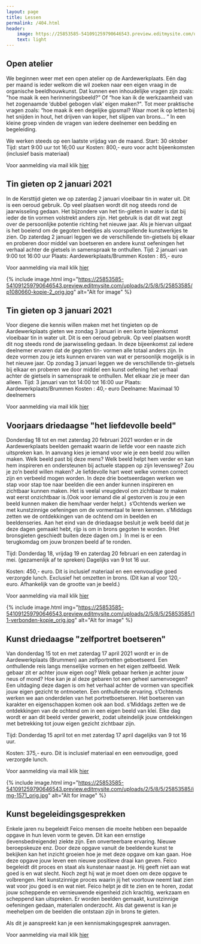 ```yaml
---
layout: page
title: Lessen
permalink: /404.html
header:
    image: https://25853585-541091259790646543.preview.editmysite.com/uploads/2/5/8/5/25853585/lessen-4-kopie_orig.jpg
    text: light
---
```



## Open atelier
We beginnen weer met een open atelier op de Aardewerkplaats.
Eén dag per maand is ieder welkom die wil zoeken naar een eigen vraag in de organische beeldhouwkunst.
Dat kunnen een inhoudelijke vragen zijn zoals: "hoe maak ik een herinneringsbeeld?” Of “hoe kan ik de werkzaamheid van het zogenaamde ‘dubbel gebogen vlak’ eigen maken?".
Tot meer praktische vragen zoals: “hoe maak ik een degelijke gipsmal? Waar moet ik op letten bij het snijden in hout, het drijven van koper, het slijpen van brons... “
In een kleine groep vinden de vragen van iedere deelnemer een bedding en begeleiding.

We werken steeds op een laatste vrijdag van de maand.
Start: 30 oktober
Tijd: start 9:00 uur tot 16;00 uur
Kosten: 800,- euro voor acht bijeenkomsten (inclusief basis materiaal)

Voor aanmelding via mail klik [hier](contact.md)


## Tin gieten op 2 januari 2021
In de Kersttijd gieten we op zaterdag 2 januari vloeibaar tin in water uit. Dit is een oeroud gebruik. Op veel plaatsen wordt dit nog steeds rond de jaarwisseling gedaan.
Het bijzondere van het tin-gieten in water is dat bij ieder de tin vormen volstrekt anders zijn. Het gebruik is dat dit wat zegt over de persoonlijke potentie richting het nieuwe jaar. Als je hiervan uitgaat is het boeiend om de gegoten beeldjes als voorspellende kunstwerkjes te zien.
Op zaterdag 2 januari leggen we de verschillende tin-gietsels bij elkaar en proberen door middel van boetseren en andere kunst oefeningen het verhaal achter de gietsels in samenspraak te onthullen.
Tijd: 2 januari van 9:00 tot 16:00 uur
Plaats: Aardewerkplaats/Brummen
Kosten : 85,- euro

Voor aanmelding via mail klik [hier](contact.md)

{% include image.html img="https://25853585-541091259790646543.preview.editmysite.com/uploads/2/5/8/5/25853585/p1080660-kopie-2_orig.jpg" alt="Alt for image" %}

## Tin gieten op 3 januari 2021
Voor diegene die kennis willen maken met het tingieten op de Aardewerkplaats gieten we zondag 3 januari in een korte bijeenkomst vloeibaar tin in water uit. Dit is een oeroud gebruik. Op veel plaatsen wordt dit nog steeds rond de jaarwisseling gedaan.
In deze bijeenkomst zal iedere deelnemer ervaren dat de gegoten tin- vormen alle totaal anders zijn. In deze vormen zou je iets kunnen ervaren van wat er persoonlijk mogelijk is in het nieuwe jaar.
Op zondag 3 januari leggen we de verschillende tin-gietsels bij elkaar en proberen we door middel een kunst oefening het verhaal achter de gietsels in samenspraak te onthullen. Met elkaar zie je meer dan alleen.
Tijd: 3 januari van tot 14:00 tot 16:00 uur
Plaats: Aardewerkplaats/Brummen
Kosten : 40,- euro
Deelname: Maximaal 10 deelnemers

Voor aanmelding via mail klik [hier](contact.md)

## Voorjaars driedaagse "het liefdevolle beeld"
Donderdag 18 tot en met zaterdag 20 februari 2021 worden er in de Aardewerkplaats beelden gemaakt waarin de liefde voor een naaste zich uitspreken kan. In aanvang kies je iemand voor wie je een beeld zou willen maken. Welk beeld past bij deze mens? Welk beeld helpt hem verder en kan hem inspireren en ondersteunen bij actuele stappen op zijn levensweg? Zou je zo’n beeld willen maken? Je liefdevolle hart weet welke vormen correct zijn en verbeeld mogen worden.
In deze drie boetseerdagen werken we stap voor stap toe naar beelden die een ander kunnen inspireren en zichtbaar kunnen maken. Het is veelal vreugdevol om zichtbaar te maken wat eerst onzichtbaar is.(Ook voor iemand die al gestorven is zou je een beeld kunnen maken die hem/haar verder helpt.) 
s’Ochtends werken we met kunstzinnige oefeningen om de vormentaal te leren kennen. s’Middags zetten we de ontdekkingen van de ochtend om in beelden en beeldenseries. Aan het eind van de driedaagse besluit je welk beeld dat je deze dagen gemaakt hebt, rijp is om in brons gegoten te worden. (Het bronsgieten geschiedt buiten deze dagen om.) 
In mei is er een terugkomdag om jouw bronzen beeld af te ronden.

Tijd: Donderdag 18, vrijdag 19 en zaterdag 20 februari en een zaterdag in mei. (gezamenlijk af te spreken) Dagelijks van 9 tot 16 uur.

Kosten: 450,- euro. Dit is inclusief materiaal en een eenvoudige goed verzorgde lunch. Exclusief het omzetten in brons. (Dit kan al voor 120,- euro. Afhankelijk van de grootte van je beeld.)                  

Voor aanmelding via mail klik [hier](contact.md)

{% include image.html img="https://25853585-541091259790646543.preview.editmysite.com/uploads/2/5/8/5/25853585/11-verbonden-kopie_orig.jpg" alt="Alt for image" %}

## Kunst driedaagse "zelfportret boetseren"
Van donderdag 15 tot en met zaterdag 17 april 2021 wordt er in de Aardewerkplaats (Brummen) aan zelfportretten geboetseerd. Een onthullende reis langs menselijke vormen en het eigen zelfbeeld. Welk gebaar zit er achter jouw eigen oog? Welk gebaar herken je achter jouw neus of mond? Hoe kan je al deze gebaren tot een geheel samenvoegen?
Een uitdaging deze dagen is om het verhaal achter de vormen van specifiek jouw eigen gezicht te ontmoeten. Een onthullende ervaring.
s’Ochtends werken we aan onderdelen van het portretboetseren. Het boetseren van karakter en eigenschappen komen ook aan bod.
s’Middags zetten we de ontdekkingen van de ochtend om in een eigen beeld van klei. Elke dag wordt er aan dit beeld verder gewerkt, zodat uiteindelijk jouw ontdekkingen met betrekking tot jouw eigen gezicht zichtbaar zijn.

Tijd: Donderdag 15 april tot en met zaterdag 17 april dagelijks van 9 tot 16 uur.

Kosten: 375,- euro. Dit is inclusief materiaal en een eenvoudige, goed verzorgde lunch.                   

Voor aanmelding via mail klik [hier](contact.md)

{% include image.html img="https://25853585-541091259790646543.preview.editmysite.com/uploads/2/5/8/5/25853585/img-1571_orig.jpg" alt="Alt for image" %}

## Kunst begeleidingsgesprekken
Enkele jaren nu begeleidt Feico mensen die moeite hebben een bepaalde opgave in hun leven vorm te geven. Dit kan een ernstige (levensbedreigende) ziekte zijn. Een onverteerbare ervaring. Nieuwe beroepskeuze enz.
Door deze opgave vanuit de beeldende kunst te bekijken kan het inzicht groeien hoe je met deze opgave om kan gaan. Hoe deze opgave jouw leven een nieuwe positieve draai kan geven.
Feico begeleidt dit proces en staat als kunstenaar naast je. Hij geeft niet aan wat goed is en wat slecht. Noch zegt hij wat je moet doen om deze opgave te volbrengen. Het kunstzinnige proces waarin jij het voortouw neemt laat zien wat voor jou goed is en wat niet. Feico helpt je dit te zien en te horen, zodat jouw scheppende en vernieuwende eigenheid zich krachtig, werkzaam en scheppend kan uitspreken.
Er worden beelden gemaakt, kunstzinnige oefeningen gedaan, materialen onderzocht. Als dat gewenst is kan je meehelpen om de beelden die ontstaan zijn in brons te gieten.

Als dit je aanspreekt kan je een kennismakingsgesprek aanvragen.

Voor aanmelding via mail klik [hier](contact.md)
